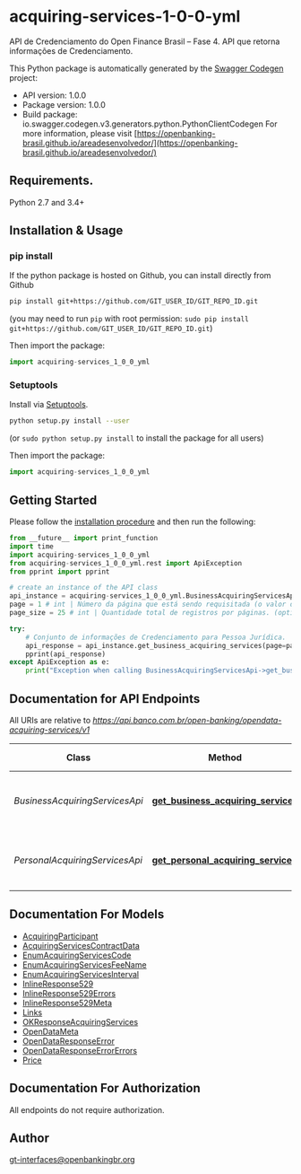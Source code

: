 # acquiring-services-1-0-0-yml
API de Credenciamento do Open Finance Brasil – Fase 4. API que retorna informações de Credenciamento. 

This Python package is automatically generated by the [Swagger Codegen](https://github.com/swagger-api/swagger-codegen) project:

- API version: 1.0.0
- Package version: 1.0.0
- Build package: io.swagger.codegen.v3.generators.python.PythonClientCodegen
For more information, please visit [https://openbanking-brasil.github.io/areadesenvolvedor/](https://openbanking-brasil.github.io/areadesenvolvedor/)

## Requirements.

Python 2.7 and 3.4+

## Installation & Usage
### pip install

If the python package is hosted on Github, you can install directly from Github

```sh
pip install git+https://github.com/GIT_USER_ID/GIT_REPO_ID.git
```
(you may need to run `pip` with root permission: `sudo pip install git+https://github.com/GIT_USER_ID/GIT_REPO_ID.git`)

Then import the package:
```python
import acquiring-services_1_0_0_yml 
```

### Setuptools

Install via [Setuptools](http://pypi.python.org/pypi/setuptools).

```sh
python setup.py install --user
```
(or `sudo python setup.py install` to install the package for all users)

Then import the package:
```python
import acquiring-services_1_0_0_yml
```

## Getting Started

Please follow the [installation procedure](#installation--usage) and then run the following:

```python
from __future__ import print_function
import time
import acquiring-services_1_0_0_yml
from acquiring-services_1_0_0_yml.rest import ApiException
from pprint import pprint

# create an instance of the API class
api_instance = acquiring-services_1_0_0_yml.BusinessAcquiringServicesApi(acquiring-services_1_0_0_yml.ApiClient(configuration))
page = 1 # int | Número da página que está sendo requisitada (o valor da primeira página é 1). (optional) (default to 1)
page_size = 25 # int | Quantidade total de registros por páginas. (optional) (default to 25)

try:
    # Conjunto de informações de Credenciamento para Pessoa Jurídica.
    api_response = api_instance.get_business_acquiring_services(page=page, page_size=page_size)
    pprint(api_response)
except ApiException as e:
    print("Exception when calling BusinessAcquiringServicesApi->get_business_acquiring_services: %s\n" % e)
```

## Documentation for API Endpoints

All URIs are relative to *https://api.banco.com.br/open-banking/opendata-acquiring-services/v1*

Class | Method | HTTP request | Description
------------ | ------------- | ------------- | -------------
*BusinessAcquiringServicesApi* | [**get_business_acquiring_services**](docs/BusinessAcquiringServicesApi.md#get_business_acquiring_services) | **GET** /businesses | Conjunto de informações de Credenciamento para Pessoa Jurídica.
*PersonalAcquiringServicesApi* | [**get_personal_acquiring_services**](docs/PersonalAcquiringServicesApi.md#get_personal_acquiring_services) | **GET** /personals | Conjunto de informações de Credenciamento para Pessoa Física.

## Documentation For Models

 - [AcquiringParticipant](docs/AcquiringParticipant.md)
 - [AcquiringServicesContractData](docs/AcquiringServicesContractData.md)
 - [EnumAcquiringServicesCode](docs/EnumAcquiringServicesCode.md)
 - [EnumAcquiringServicesFeeName](docs/EnumAcquiringServicesFeeName.md)
 - [EnumAcquiringServicesInterval](docs/EnumAcquiringServicesInterval.md)
 - [InlineResponse529](docs/InlineResponse529.md)
 - [InlineResponse529Errors](docs/InlineResponse529Errors.md)
 - [InlineResponse529Meta](docs/InlineResponse529Meta.md)
 - [Links](docs/Links.md)
 - [OKResponseAcquiringServices](docs/OKResponseAcquiringServices.md)
 - [OpenDataMeta](docs/OpenDataMeta.md)
 - [OpenDataResponseError](docs/OpenDataResponseError.md)
 - [OpenDataResponseErrorErrors](docs/OpenDataResponseErrorErrors.md)
 - [Price](docs/Price.md)

## Documentation For Authorization

 All endpoints do not require authorization.


## Author

gt-interfaces@openbankingbr.org
